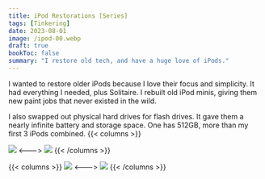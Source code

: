 ```yaml
---
title: iPod Restorations [Series]
tags: [Tinkering]
date: 2023-08-01
image: /ipod-00.webp
draft: true
bookToc: false
summary: "I restore old tech, and have a huge love of iPods."
---
```


I wanted to restore older iPods because I love their focus and simplicity. It had everything I needed, plus Solitaire. I rebuilt old iPod minis, giving them new paint jobs that never existed in the wild. 

I also swapped out physical hard drives for flash drives. It gave them a nearly infinite battery and storage space. One has 512GB, more than my first 3 iPods combined.
{{< columns >}}

![](/ipod-01.webp)
<--->
![](/ipod-02.webp)
{{< /columns >}}

{{< columns >}}
![](/ipod-03.webp)
<--->
![](/ipod-04.webp)
{{< /columns >}}